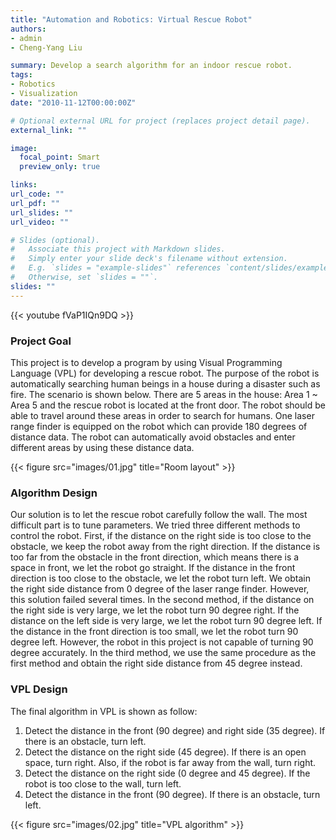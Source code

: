 ```yaml
---
title: "Automation and Robotics: Virtual Rescue Robot"
authors:
- admin
- Cheng-Yang Liu

summary: Develop a search algorithm for an indoor rescue robot.
tags:
- Robotics
- Visualization
date: "2010-11-12T00:00:00Z"

# Optional external URL for project (replaces project detail page).
external_link: ""

image:
  focal_point: Smart
  preview_only: true

links:
url_code: ""
url_pdf: ""
url_slides: ""
url_video: ""

# Slides (optional).
#   Associate this project with Markdown slides.
#   Simply enter your slide deck's filename without extension.
#   E.g. `slides = "example-slides"` references `content/slides/example-slides.md`.
#   Otherwise, set `slides = ""`.
slides: ""
---
```

{{< youtube fVaP1IQn9DQ >}}

### Project Goal
This project is to develop a program by using Visual Programming Language (VPL) for developing a rescue robot. The purpose of the robot is automatically searching human beings in a house during a disaster such as fire. The scenario is shown below. There are 5 areas in the house: Area 1 ~ Area 5 and the rescue robot is located at the front door. The robot should be able to travel around these areas in order to search for humans. One laser range finder is equipped on the robot which can provide 180 degrees of distance data. The robot can automatically avoid obstacles and enter different areas by using these distance data.

{{< figure src="images/01.jpg" title="Room layout" >}}

### Algorithm Design
Our solution is to let the rescue robot carefully follow the wall. The most difficult part is to tune parameters. We tried three different methods to control the robot. First, if the distance on the right side is too close to the obstacle, we keep the robot away from the right direction. If the distance is too far from the obstacle in the front direction, which means there is a space in front, we let the robot go straight. If the distance in the front direction is too close to the obstacle, we let the robot turn left. We obtain the right side distance from 0 degree of the laser range finder. However, this solution failed several times. In the second method, if the distance on the right side is very large, we let the robot turn 90 degree right. If the distance on the left side is very large, we let the robot turn 90 degree left. If the distance in the front direction is too small, we let the robot turn 90 degree left. However, the robot in this project is not capable of turning 90 degree accurately. In the third method, we use the same procedure as the first method and obtain the right side distance from 45 degree instead.

### VPL Design
The final algorithm in VPL is shown as follow:
1. Detect the distance in the front (90 degree) and right side (35 degree). If there is an obstacle, turn left.
2. Detect the distance on the right side (45 degree). If there is an open space, turn right. Also, if the robot is far away from the wall, turn right.
3. Detect the distance on the right side (0 degree and 45 degree). If the robot is too close to the wall, turn left.
4. Detect the distance in the front (90 degree). If there is an obstacle, turn left.

{{< figure src="images/02.jpg" title="VPL algorithm" >}}